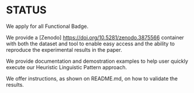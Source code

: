 # STATUS

We apply for all Functional Badge.

We provide a [Zenodo] https://doi.org/10.5281/zenodo.3875566 container with both the dataset and tool to enable easy access and the ability to reproduce the experimental results in the paper.

We provide documentation and demostration examples to help user quickly execute our Heuristic Linguistic Pattern approach. 

We offer instructions, as shown on README.md, on how to validate the results.
